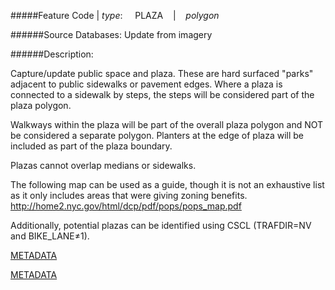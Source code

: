 #####Feature Code | *type*:&nbsp;&nbsp;&nbsp;&nbsp;&nbsp;PLAZA&nbsp;&nbsp;&nbsp; | &nbsp;&nbsp;&nbsp;*polygon*

######Source Databases: Update from imagery

######Description:

Capture/update public space and plaza. These are hard surfaced "parks" adjacent to public sidewalks or pavement edges. Where a plaza is connected to a sidewalk by steps, the steps will be considered part of the plaza polygon.

Walkways within the plaza will be part of the overall plaza polygon and NOT be considered a separate
polygon. Planters at the edge of plaza will be included as part of the plaza boundary.

Plazas cannot overlap medians or sidewalks.

The following map can be used as a guide, though it is not an exhaustive list as it only includes areas that were giving zoning benefits. http://home2.nyc.gov/html/dcp/pdf/pops/pops_map.pdf

Additionally, potential plazas can be identified using CSCL (TRAFDIR=NV and BIKE_LANE≠1).

[METADATA](metadata/Metadata_Files/PLAZA_metadata.html)

[METADATA](PLAZA_metadata.html)
